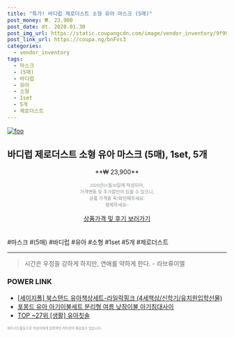 ```yaml
--- 
title: "특가! 바디럽 제로더스트 소형 유아 마스크 (5매)" 
post_money: ₩. 23,900 
post_date: dt. 2020.01.30 
post_img_url: https://static.coupangcdn.com/image/vendor_inventory/9f99/fefd29f19e155ca224da9bf17b46e9b8e572d4c6b9d6916df3142dcfd789.jpg 
post_link_url: https://coupa.ng/bnFvs3 
categories: 
  - vendor_inventory 
tags: 
  - 마스크 
  - (5매) 
  - 바디럽 
  - 유아 
  - 소형 
  - 1set 
  - 5개 
  - 제로더스트 
--- 
```

[![foo](https://static.coupangcdn.com/image/vendor_inventory/9f99/fefd29f19e155ca224da9bf17b46e9b8e572d4c6b9d6916df3142dcfd789.jpg)](https://coupa.ng/bnFvs3) 

## 바디럽 제로더스트 소형 유아 마스크 (5매), 1set, 5개 
<p style="text-align: center;">**₩ 23,900**</p> 
<p style="text-align: center;"><span style="color: #898c8f; font-family: Georgia,Times,serif; font-size: 0.75em;">2020년01월30일에 작성되어, <br>가격변동 및 추가할인이 있을 수 있으니,<br> 상품 가격을 꼭!확인해주세요.<br>행복하세요~</span> 
</p>	 
<div markdown="0" style="text-align: center;"><a href="https://coupa.ng/bnFvs3" class="btn btn--success">상품가격 및 후기 보러가기</a></div> 
<br><br> 
  #마스크 #(5매) #바디럽 #유아 #소형 #1set #5개 #제로더스트 
<hr> 

> 시간은 우정을 강하게 하지만, 연애를 약하게 한다. - 라브류이엘 


### POWER LINK

* <a href="https://blog.naver.com/fasyy4321/221787784264" target="_blank">[세이지폴] 북스탠드 유아책상세트-라일락핑크 (4세책상/신학기/유치원입학선물)</a>
* <a href="https://blog.naver.com/fasyy4321/221789499291" target="_blank">포몽드 유아 아기이불세트 분리형 여름 낮잠이불 아기침대사이</a>
* <a href="https://blog.naver.com/fasyy4321/221776364830" target="_blank"> TOP ~27위 [생활] 유아칫솔</a>

<span style="color: #898c8f; font-family: Georgia,Times,serif; font-size: 0.55em;">파트너스활동으로 작성자에게 일정액의 커미션이 제공될수 있습니다.</span> 
